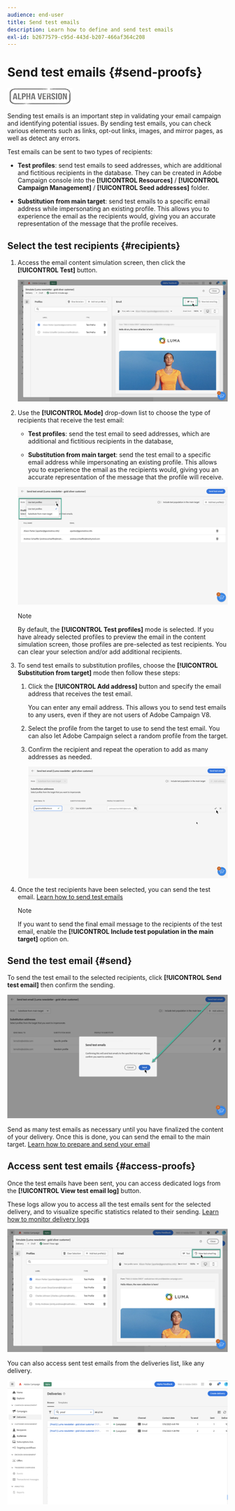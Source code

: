 ```yaml
---
audience: end-user
title: Send test emails
description: Learn how to define and send test emails
exl-id: b2677579-c95d-443d-b207-466af364c208
---
```

# Send test emails {#send-proofs}

![](../assets/do-not-localize/badge.png)

Sending test emails is an important step in validating your email campaign and identifying potential issues. By sending test emails, you can check various elements such as links, opt-out links, images, and mirror pages, as well as detect any errors.

Test emails can be sent to two types of recipients: 

* **Test profiles**: send test emails to seed addresses, which are additional and fictitious recipients in the database. They can be created in Adobe Campaign console into the **[!UICONTROL Resources]** / **[!UICONTROL Campaign Management]** / **[!UICONTROL Seed addresses]** folder.
    
* **Substitution from main target**: send test emails to a specific email address while impersonating an existing profile. This allows you to experience the email as the recipients would, giving you an accurate representation of the message that the profile receives.

## Select the test recipients {#recipients}

1. Access the email content simulation screen, then click the **[!UICONTROL Test]** button.

    ![](assets/test-button.png)

1. Use the **[!UICONTROL Mode]** drop-down list to choose the type of recipients that receive the test email:

    * **Test profiles**: send the test email to seed addresses, which are additional and fictitious recipients in the database,
    
    * **Substitution from main target**: send the test email to a specific email address while impersonating an existing profile. This allows you to experience the email as the recipients would, giving you an accurate representation of the message that the profile will receive.

    ![](assets/test-mode.png)

    >[!NOTE]
    >
    >By default, the **[!UICONTROL Test profiles]** mode is selected. If you have already selected profiles to preview the email in the content simulation screen, those profiles are pre-selected as test recipients. You can clear your selection and/or add additional recipients.

1. To send test emails to substitution profiles, choose the **[!UICONTROL Substitution from target]** mode then follow these steps:

    1. Click the **[!UICONTROL Add address]** button and specify the email address that receives the test email.

        You can enter any email address. This allows you to send test emails to any users, even if they are not users of Adobe Campaign V8.

    1. Select the profile from the target to use to send the test email. You can also let Adobe Campaign select a random profile from the target.

    1. Confirm the recipient and repeat the operation to add as many addresses as needed.

        ![](assets/substitution.png)

1. Once the test recipients have been selected, you can send the test email. [Learn how to send test emails](#send)

    >[!NOTE]
    >
    >If you want to send the final email message to the recipients of the test email, enable the **[!UICONTROL Include test population in the main target]** option on.

## Send the test email {#send}

To send the test email to the selected recipients, click **[!UICONTROL Send test email]** then confirm the sending.

![](assets/send-proof.png)

Send as many test emails as necessary until you have finalized the content of your delivery. Once this is done, you can send the email to the main target. [Learn how to prepare and send your email](../monitor/prepare-send.md)

## Access sent test emails {#access-proofs}

Once the test emails have been sent, you can access dedicated logs from the **[!UICONTROL View test email log]** button.

These logs allow you to access all the test emails sent for the selected delivery, and to visualize specific statistics related to their sending. [Learn how to monitor delivery logs](../monitor/delivery-logs.md)

![](assets/proof-log.png)

You can also access sent test emails from the deliveries list, like any delivery.

![](assets/delivery-list.png)
